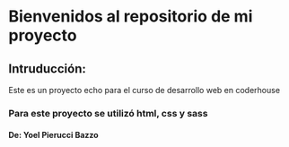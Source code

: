# Bienvenidos al repositorio de mi proyecto

## Intruducción:

Este es un proyecto echo para el curso de desarrollo web en coderhouse

### Para este proyecto se utilizó html, css y sass

#### De: Yoel Pierucci Bazzo